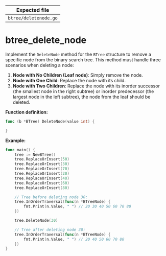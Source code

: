 | Expected file         |
| --------------------- |
| `btree/deletenode.go` |

# btree_delete_node

Implement the `DeleteNode` method for the `BTree` structure to remove a specific node from the binary search tree. This method must handle three scenarios when deleting a node:

1. **Node with No Children (Leaf node)**: Simply remove the node.
2. **Node with One Child**: Replace the node with its child.
3. **Node with Two Children**: Replace the node with its inorder successor (the smallest node in the right subtree) or inorder predecessor (the largest node in the left subtree), the node from the leaf should be deleted.

**Function definition:**

```go
func (b *BTree) DeleteNode(value int) {

}
```

**Example:**

```go
func main() {
    tree := NewBTree()
    tree.ReplaceOrInsert(50)
    tree.ReplaceOrInsert(30)
    tree.ReplaceOrInsert(70)
    tree.ReplaceOrInsert(20)
    tree.ReplaceOrInsert(40)
    tree.ReplaceOrInsert(60)
    tree.ReplaceOrInsert(80)

    // Tree before deleting node 30:
    tree.InOrderTraversal(func(n *BTreeNode) {
        fmt.Print(n.Value, " ") // 20 30 40 50 60 70 80
    })

    tree.DeleteNode(30)

    // Tree after deleting node 30:
    tree.InOrderTraversal(func(n *BTreeNode) {
        fmt.Print(n.Value, " ") // 20 40 50 60 70 80
    })
}

```
